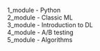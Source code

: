 1_module - Python \
2_module - Classic ML \
3_module - Introduction to DL \
4_module - A/B testing \
5_module - Algorithms
